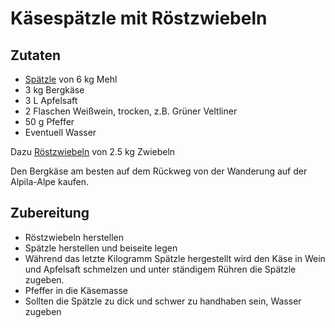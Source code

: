 # Käsespätzle mit Röstzwiebeln

## Zutaten

* [Spätzle](recipes/spaetzle.md) von 6 kg Mehl
* 3 kg Bergkäse
* 3 L Apfelsaft
* 2 Flaschen Weißwein, trocken, z.B. Grüner Veltliner
* 50 g Pfeffer
* Eventuell Wasser


Dazu [Röstzwiebeln](recipes/roestzwiebeln.md) von 2.5 kg Zwiebeln

Den Bergkäse am besten auf dem Rückweg von der Wanderung auf der Alpila-Alpe kaufen.

## Zubereitung

* Röstzwiebeln herstellen
* Spätzle herstellen und beiseite legen
* Während das letzte Kilogramm Spätzle hergestellt wird den Käse in Wein und Apfelsaft schmelzen und unter ständigem Rühren die Spätzle zugeben.
* Pfeffer in die Käsemasse
* Sollten die Spätzle zu dick und schwer zu handhaben sein, Wasser zugeben
